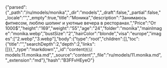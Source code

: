 {"parsed":{"_path":"/ru/models/monika","_dir":"models","_draft":false,"_partial":false,"_locale":"","_empty":true,"title":"Моника","description":"Занимаюсь фитнесом, люблю шопинг и уютные вечера в ресторанах.","Price":"От 1000$","height":"169","weight":"55","age":"24","folder":"monika","mainImage":"monika.webp","bustSize":"2","hairColor":"blonde","visa":"europe","images":["2.webp","3.webp"],"body":{"type":"root","children":[],"toc":{"title":"","searchDepth":2,"depth":2,"links":[]}},"_type":"markdown","_id":"content:ru:models:11.monika.md","_source":"content","_file":"ru/models/11.monika.md","_extension":"md"},"hash":"B3FFvHEyeO"}